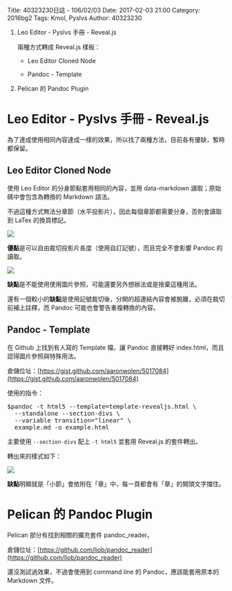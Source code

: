 Title: 40323230日誌 - 106/02/03
Date: 2017-02-03 21:00
Category: 2016bg2
Tags: Kmol, Pyslvs
Author: 40323230

1. Leo Editor - Pyslvs 手冊 - Reveal.js

    兩種方式轉成 Reveal.js 樣板：

    * Leo Editor Cloned Node
    
    * Pandoc - Template

1. Pelican 的 Pandoc Plugin

<!-- PELICAN_END_SUMMARY -->

Leo Editor - Pyslvs 手冊 - Reveal.js
===

為了達成使用相同內容達成一樣的效果，所以找了兩種方法，目前各有優缺，暫時都保留。

Leo Editor Cloned Node
---

使用 Leo Editor 的分身節點套用相同的內容，並用 data-markdown 讀取；原始碼中會包含為轉換的 Markdown 語法。

不過這種方式無法分章節（水平投影片），因此每個章節都需要分身，否則會讀取到 LaTex 的換頁標記。

![](https://raw.githubusercontent.com/coursemdetw/project_site_files/gh-pages/files/2016spring/g2/Python_solvespace/0203_01.png)

**優點**是可以自由裁切投影片長度（使用自訂記號），而且完全不會影響 Pandoc 的讀取。

![](https://raw.githubusercontent.com/coursemdetw/project_site_files/gh-pages/files/2016spring/g2/Python_solvespace/0203_02.png)

**缺點**是不能使用使用圖片參照，可能還要另外想辦法或是捨棄這種用法。

還有一個較小的**缺點**是使用記號裁切後，分開的超連結內容會被脫離，必須在裁切前補上註釋，而 Pandoc 可能也會警告重複轉換的內容。

Pandoc - Template
---

在 Github 上找到有人寫的 Template 檔，讓 Pandoc 直接轉好 index.html，而且認得圖片參照與特殊用法。

倉儲位址：[https://gist.github.com/aaronwolen/5017084](https://gist.github.com/aaronwolen/5017084)

使用的指令：

<pre>
$pandoc -t html5 --template=template-revealjs.html \
  --standalone --section-divs \
  --variable transition="linear" \
  example.md -o example.html
</pre>

主要使用 `--section-divs` 配上 `-t html5` 並套用 Reveal.js 的套件轉出。

轉出來的樣式如下：

![](https://raw.githubusercontent.com/coursemdetw/project_site_files/gh-pages/files/2016spring/g2/Python_solvespace/0203_03.png)

**缺點**明顯就是「小節」會依附在「章」中，每一頁都會有「章」的開頭文字擋住。

Pelican 的 Pandoc Plugin
===

Pelican 部分有找到相關的擴充套件 pandoc_reader。

倉儲位址：[https://github.com/liob/pandoc_reader](https://github.com/liob/pandoc_reader)

還沒測試過效果，不過會使用到 command line 的 Pandoc，應該能套用原本的 Markdown 文件。